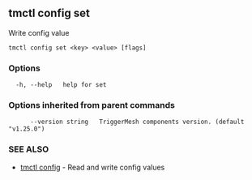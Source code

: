 ## tmctl config set

Write config value

```
tmctl config set <key> <value> [flags]
```

### Options

```
  -h, --help   help for set
```

### Options inherited from parent commands

```
      --version string   TriggerMesh components version. (default "v1.25.0")
```

### SEE ALSO

* [tmctl config](tmctl_config.md)	 - Read and write config values

